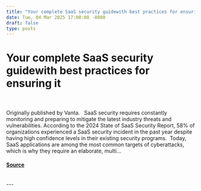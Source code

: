 ```yaml
---
title: "Your complete SaaS security guidewith best practices for ensuring it"
date: Tue, 04 Mar 2025 17:00:08 -0800
draft: false
type: posts
---
```

# Your complete SaaS security guidewith best practices for ensuring it

<br/>

<br/>
Originally published by Vanta.   SaaS security requires constantly monitoring and preparing to mitigate the latest industry threats and vulnerabilities. According to the 2024 State of SaaS Security Report, 58% of organizations experienced a SaaS security incident in the past year despite having high confidence levels in their existing security programs. ‍ Today, SaaS applications are among the most common targets of cyberattacks, which is why they require an elaborate, multi...

#### [Source](https://cloudsecurityalliance.org/articles/your-complete-saas-security-guide-with-best-practices-for-ensuring-it)

<br/>
---
